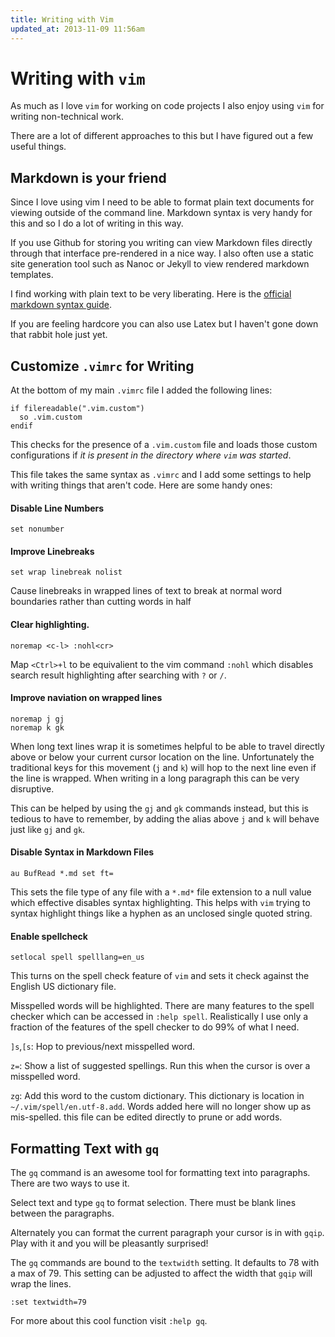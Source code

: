 ```yaml
---
title: Writing with Vim
updated_at: 2013-11-09 11:56am
---
```


# Writing with `vim`

As much as I love `vim` for working on code projects I also enjoy using `vim`
for writing non-technical work.

There are a lot of different approaches to this but I have figured out a few
useful things.

## Markdown is your friend

Since I love using vim I need to be able to format plain text documents for
viewing outside of the command line. Markdown syntax is very handy for this
and so I do a lot of writing in this way. 

If you use Github for storing you writing can view Markdown files directly
through that interface pre-rendered in a nice way. I also often use a static
site generation tool such as Nanoc or Jekyll to view rendered markdown
templates. 

I find working with plain text to be very liberating. Here is the [official markdown syntax guide](http://daringfireball.net/projects/markdown/syntax).

If you are feeling hardcore you can also use Latex but I haven't gone down that
rabbit hole just yet. 

## Customize `.vimrc` for Writing

At the bottom of my main `.vimrc` file I added the following lines:

```vim
if filereadable(".vim.custom")
  so .vim.custom
endif
```

This checks for the presence of a `.vim.custom` file and loads those custom
configurations if _it is present in the directory where `vim` was started_.

This file takes the same syntax as `.vimrc` and I add some settings to help
with writing things that aren't code.  Here are some handy ones:

#### Disable Line Numbers

```vim
set nonumber
```

#### Improve Linebreaks

```vim
set wrap linebreak nolist 
```

Cause linebreaks in wrapped lines of text to break at normal word boundaries
rather than cutting words in half

#### Clear highlighting.

```vim
noremap <c-l> :nohl<cr>
```

Map `<Ctrl>+l` to be equivalient to the vim command `:nohl` which disables
search result highlighting after searching with `?` or `/`. 

#### Improve naviation on wrapped lines

```vim
noremap j gj
noremap k gk
```

When long text lines wrap it is sometimes helpful to be able to travel directly
above or below your current cursor location on the line. Unfortunately the
traditional keys for this movement (`j` and `k`) will hop to the next line even
if the line is wrapped. When writing in a long paragraph this can be very
 disruptive. 

This  can be helped by using the `gj` and `gk` commands instead, but this is
tedious to have to remember, by adding the alias above `j` and `k` will behave
just like `gj` and `gk`.

#### Disable Syntax in Markdown Files

```vim
au BufRead *.md set ft= 
```

This sets the file type of any file with a `*.md*` file extension to a null
value which effective disables syntax highlighting. This helps with `vim`
trying to syntax highlight things like a hyphen as an unclosed single quoted
string.

#### Enable spellcheck

```vim
setlocal spell spelllang=en_us
```

This turns on the spell check feature of `vim` and sets it check against the
English US dictionary file. 

Misspelled words will be highlighted. There are many features to the
spell checker which can be accessed in `:help spell`. Realistically I use only a
fraction of the features of the spell checker to do 99% of what I need.

`]s`,`[s`: Hop to previous/next misspelled word.

`z=`: Show a list of suggested spellings. Run this when the cursor is over a
misspelled word.

`zg`: Add this word to the custom dictionary. This dictionary is location in
`~/.vim/spell/en.utf-8.add`. Words added here will no longer show up as
mis-spelled. this file can be edited directly to prune or add words.

## Formatting Text with `gq`

The `gq` command is an awesome tool for formatting text into paragraphs. There
are two ways to use it. 

Select text and type `gq` to format selection. There must be blank lines
between the paragraphs.

Alternately you can format the current paragraph your cursor is in with `gqip`.
Play with it and you will be pleasantly surprised!

The `gq` commands are bound to the `textwidth` setting. It defaults
to 78 with a max of 79. This setting can be adjusted to affect the width that
`gqip` will wrap the lines. 

```vim
:set textwidth=79
```

For more about this cool function visit `:help gq`.
